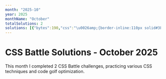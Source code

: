 ```yaml
---
month: "2025-10"
year: 2025
monthName: "October"
totalSolutions: 2
solutions: [{"bytes":190,"css":"\u0026amp;{border-inline:110px solid#3F4869;background:linear-gradient(90deg,#E25C57 5vw,#3F4869 0)0/5pc;p{color:E25C57;scale:.61;height:160;border-radius:1in;box-shadow:-139q -151q,139q -151q,0 367q","date":"2025-10-01","difficulty":"medium","has_image":true,"screenshot":"target-1-comparison.png","target":274},{"bytes":311,"css":"\u0026amp;{border:5ch solid;background:#FEF6E2}*{border-radius:var(--r,2in);margin:30 90-99;color:ED736E;*{background:#ED736E;--r:50%;width:15;height:30;margin:65 33;box-shadow:60px 0}p{position:fixed;border:5ch solid;margin:5-133;width:20;height:50;--r:1.2in 0 1in 1in;box-shadow:0 5pc#FEF6E2;+p{scale:-1 1;margin:5 107","date":"2025-10-02","difficulty":"easy","has_image":true,"screenshot":"target-1-comparison.png","target":275}]
---
```


# CSS Battle Solutions - October 2025

This month I completed 2 CSS Battle challenges, practicing various CSS techniques and code golf optimization.

